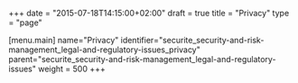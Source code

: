 +++
date = "2015-07-18T14:15:00+02:00"
draft = true
title = "Privacy"
type = "page"

[menu.main]
name="Privacy"
identifier="securite_security-and-risk-management_legal-and-regulatory-issues_privacy"
parent="securite_security-and-risk-management_legal-and-regulatory-issues"
weight = 500
+++